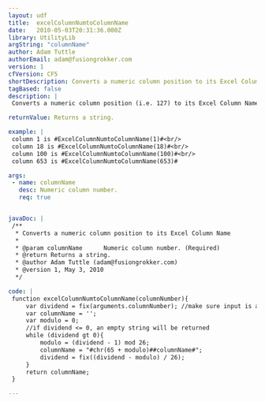 ```yaml
---
layout: udf
title:  excelColumnNumtoColumnName
date:   2010-05-03T20:31:36.000Z
library: UtilityLib
argString: "columnName"
author: Adam Tuttle
authorEmail: adam@fusiongrokker.com
version: 1
cfVersion: CF5
shortDescription: Converts a numeric column position to its Excel Column Name
tagBased: false
description: |
 Converts a numeric column position (i.e. 127) to its Excel Column Name (DW). Assumes column numbers are 1-based (1=A,2=B,...)

returnValue: Returns a string.

example: |
 column 1 is #ExcelColumnNumtoColumnName(1)#<br/>
 column 18 is #ExcelColumnNumtoColumnName(18)#<br/>
 column 100 is #ExcelColumnNumtoColumnName(100)#<br/>
 column 653 is #ExcelColumnNumtoColumnName(653)#

args:
 - name: columnName
   desc: Numeric column number.
   req: true


javaDoc: |
 /**
  * Converts a numeric column position to its Excel Column Name
  * 
  * @param columnName      Numeric column number. (Required)
  * @return Returns a string. 
  * @author Adam Tuttle (adam@fusiongrokker.com) 
  * @version 1, May 3, 2010 
  */

code: |
 function excelColumnNumtoColumnName(columnNumber){
     var dividend = fix(arguments.columnNumber); //make sure input is an integer
     var columnName = '';
     var modulo = 0;
     //if dividend <= 0, an empty string will be returned
     while (dividend gt 0){
         modulo = (dividend - 1) mod 26;
         columnName = "#chr(65 + modulo)##columnName#";
         dividend = fix((dividend - modulo) / 26);
     }
     return columnName;
 }

---
```


